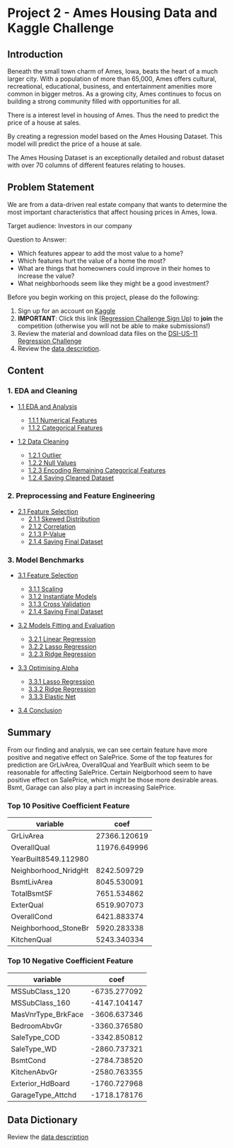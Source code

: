 # Project 2 - Ames Housing Data and Kaggle Challenge

## Introduction

Beneath the small town charm of Ames, Iowa, beats the heart of a much larger city. With a population of more than 65,000, Ames offers cultural, recreational, educational, business, and entertainment amenities more common in bigger metros. As a growing city, Ames continues to focus on building a strong community filled with opportunities for all. 

There is a interest level in housing of Ames. Thus the need to predict the price of a house at sales. 

By creating a regression model based on the Ames Housing Dataset. This model will predict the price of a house at sale.

The Ames Housing Dataset is an exceptionally detailed and robust dataset with over 70 columns of different features relating to houses.


## Problem Statement

We are from a data-driven real estate company that wants to determine the most important characteristics that affect housing prices in Ames, Iowa.

Target audience: Investors in our company

Question to Answer:
- Which features appear to add the most value to a home?
- Which features hurt the value of a home the most?
- What are things that homeowners could improve in their homes to increase the value?
- What neighborhoods seem like they might be a good investment?


Before you begin working on this project, please do the following:

1. Sign up for an account on [Kaggle](https://www.kaggle.com/)
2. **IMPORTANT**: Click this link ([Regression Challenge Sign Up](https://www.kaggle.com/t/2dde5663e03b4165b853ff65e723c26d)) to **join** the competition (otherwise you will not be able to make submissions!)
3. Review the material and download data files on the [DSI-US-11 Regression Challenge](https://www.kaggle.com/c/dsi-us-11-project-2-regression-challenge)
4. Review the [data description](http://jse.amstat.org/v19n3/decock/DataDocumentation.txt).

## Content

### 1. EDA and Cleaning

* [1.1 EDA and Analysis](#1.1-EDA-and-Analysis)
    * [1.1.1 Numerical Features](#1.1.1-Numerical-Features)
    * [1.1.2 Categorical Features](#1.1.2-Categorical-Features)
    
* [1.2 Data Cleaning](#1.2-Data-Cleaning)
    * [1.2.1 Outlier](#1.2.1-Outlier)
    * [1.2.2 Null Values](1.2.2-Null-Values)
    * [1.2.3 Encoding Remaining Categorical Features](#1.2.3-Encoding-Remaining-Categorical-Features)
    * [1.2.4 Saving Cleaned Dataset](#1.2.4-Saving-Cleaned-Dataset)

### 2. Preprocessing and Feature Engineering

* [2.1 Feature Selection](#2.1-Feature-Selection)
    * [2.1.1 Skewed Distribution](#2.1.1-Skewed-Distribution)
    * [2.1.2 Correlation](#2.1.2-Correlation)
    * [2.1.3 P-Value](#2.1.3-P-Value)    
    * [2.1.4 Saving Final Dataset](#2.1.4-Saving-Final-Dataset)

### 3. Model Benchmarks

* [3.1 Feature Selection](#3.1-Model-Preparation)
    * [3.1.1 Scaling](#3.1.1-Scaling)
    * [3.1.2 Instantiate Models](#3.1.2-Instantiate-Models)
    * [3.1.3 Cross Validation](#3.1.3-Cross-Validation)    
    * [2.1.4 Saving Final Dataset](#2.1.4-Saving-Final-Dataset)
    
* [3.2 Models Fitting and Evaluation](#3.2-Models-Fitting-and-Evaluation)
    * [3.2.1 Linear Regression](#3.2.1-Linear-Regression)
    * [3.2.2 Lasso Regression](#3.2.2-Lasso-Regression)
    * [3.2.3 Ridge Regression](#3.2.3-Ridge-Regression)    

* [3.3 Optimising Alpha](#3.3-Optimising-Alpha)
    * [3.3.1 Lasso Regression](#3.3.1-Lasso-Regression)
    * [3.3.2 Ridge Regression](#3.3.2-Ridge-Regression)    
    * [3.3.3 Elastic Net](#3.3.3-Elastic-Net)

* [3.4 Conclusion](#3.4-Conclusion)

## Summary

From our finding and analysis, we can see certain feature have more positive and negative effect on SalePrice. Some of the top features for prediction are GrLivArea, OverallQual and YearBuilt which seem to be reasonable for affecting SalePrice. Certain Neigborhood seem to have positive effect on SalePrice, which might be those more desirable areas. Bsmt, Garage can also play a part in increasing SalePrice. 

### Top 10 Positive Coefficient Feature
|variable|coef|
|---|---|
|GrLivArea|27366.120619|
|OverallQual|11976.649996|
|YearBuilt8549.112980|
|Neighborhood_NridgHt|8242.509729|
|BsmtLivArea|8045.530091|
|TotalBsmtSF|7651.534862|
|ExterQual|6519.907073|
|OverallCond|6421.883374|
|Neighborhood_StoneBr|5920.283338|
|KitchenQual|5243.340334|

### Top 10 Negative Coefficient Feature
|variable|coef|
|---|---|
|MSSubClass_120|-6735.277092|
|MSSubClass_160|-4147.104147|
|MasVnrType_BrkFace|-3606.637346|
|BedroomAbvGr|-3360.376580|
|SaleType_COD|-3342.850812|
|SaleType_WD|-2860.737321|
|BsmtCond|-2784.738520|
|KitchenAbvGr|-2580.763355|
|Exterior_HdBoard|-1760.727968|
|GarageType_Attchd|-1718.178176|


## Data Dictionary

Review the [data description](http://jse.amstat.org/v19n3/decock/DataDocumentation.txt)
